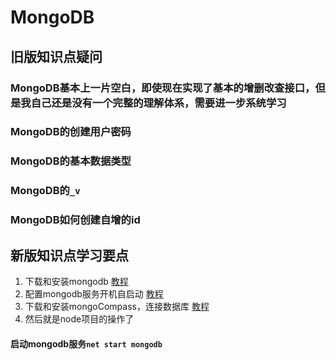 # MongoDB

## 旧版知识点疑问
### MongoDB基本上一片空白，即使现在实现了基本的增删改查接口，但是我自己还是没有一个完整的理解体系，需要进一步系统学习
### MongoDB的创建用户密码
### MongoDB的基本数据类型
### MongoDB的`_v`
### MongoDB如何创建自增的id

## 新版知识点学习要点
1. 下载和安装mongodb  [教程](https://blog.csdn.net/liu991029/article/details/114709588)  
2. 配置mongodb服务开机自启动  [教程](https://blog.csdn.net/weixin_39077573/article/details/72899395)  
3. 下载和安装mongoCompass，连接数据库  [教程](https://www.mongodb.com/try/download/compass)  
4. 然后就是node项目的操作了  

#### 启动mongodb服务`net start mongodb`  
